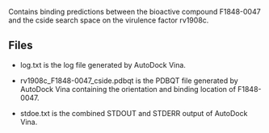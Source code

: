 Contains binding predictions between the bioactive compound F1848-0047 and the cside search space on the virulence factor rv1908c.

## Files

- log.txt is the log file generated by AutoDock Vina.

- rv1908c_F1848-0047_cside.pdbqt is the PDBQT file generated by AutoDock Vina containing the orientation and binding location of F1848-0047.

- stdoe.txt is the combined STDOUT and STDERR output of AutoDock Vina.

